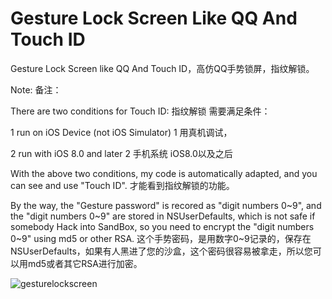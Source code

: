 # Gesture Lock Screen Like QQ  And Touch ID
Gesture Lock Screen like QQ And Touch ID，高仿QQ手势锁屏，指纹解锁。

Note:
备注：

There are two conditions for Touch ID:
指纹解锁 需要满足条件：

 1 run on iOS Device (not iOS Simulator)
 1 用真机调试，
 
 2 run with iOS 8.0 and later
 2 手机系统 iOS8.0以及之后
 
With the above two conditions, my code is automatically adapted, and you can see and use "Touch ID".
才能看到指纹解锁的功能。

By the way, the "Gesture password" is recored as "digit numbers 0~9", and the "digit numbers 0~9" are stored in NSUserDefaults, which is not safe if somebody Hack into SandBox, so you need to encrypt the "digit numbers 0~9" using md5 or other RSA. 
这个手势密码，是用数字0~9记录的，保存在NSUserDefaults，如果有人黑进了您的沙盒，这个密码很容易被拿走，所以您可以用md5或者其它RSA进行加密。


![gesturelockscreen](https://cloud.githubusercontent.com/assets/12937445/9153494/badf1c56-3e8c-11e5-918f-e6082cc0c536.gif)

